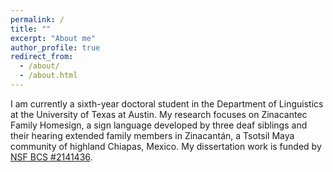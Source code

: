 ```yaml
---
permalink: /
title: ""
excerpt: "About me"
author_profile: true
redirect_from: 
  - /about/
  - /about.html
---
```


I am currently a sixth-year doctoral student in the Department of Linguistics at the University of Texas at Austin. My research focuses on Zinacantec Family Homesign, a sign language developed by three deaf siblings and their hearing extended family members in Zinacantán, a Tsotsil Maya community of highland Chiapas, Mexico. My dissertation work is funded by [NSF BCS #2141436](https://www.nsf.gov/awardsearch/showAward?AWD_ID=2141436&HistoricalAwards=false).
